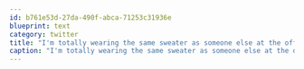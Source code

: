 ```yaml
---
id: b761e53d-27da-490f-abca-71253c31936e
blueprint: text
category: twitter
title: "I'm totally wearing the same sweater as someone else at the office today.  How embarrassing!"
caption: "I'm totally wearing the same sweater as someone else at the office today.  How embarrassing!"
---
```

